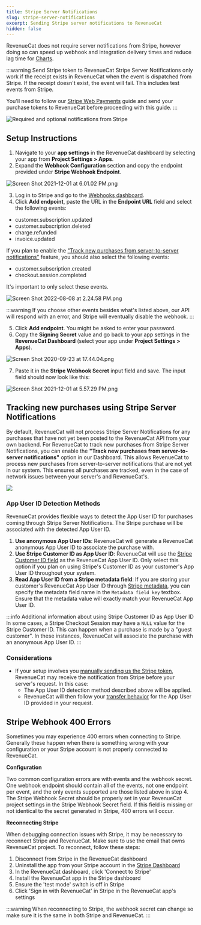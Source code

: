 ```yaml
---
title: Stripe Server Notifications
slug: stripe-server-notifications
excerpt: Sending Stripe server notifications to RevenueCat
hidden: false
---
```


RevenueCat does not require server notifications from Stripe, however doing so can speed up webhook and integration delivery times and reduce lag time for [Charts](/dashboard-and-metrics/charts).

:::warning Send Stripe token to RevenueCat
Stripe Server Notifications only work if the receipt exists in RevenueCat when the event is dispatched from Stripe. If the receipt doesn't exist, the event will fail. This includes test events from Stripe.

You'll need to follow our [Stripe Web Payments](/web/stripe) guide and send your purchase tokens to RevenueCat before proceeding with this guide.
:::

![Required and optional notifications from Stripe](/images/98a0f1c-stripe_notifications_aec74502997f2c0b977a7e6477cb5adf.png)

## Setup Instructions

1. Navigate to your **app settings** in the RevenueCat dashboard by selecting your app from **Project Settings > Apps**.
2. Expand the **Webhook Configuration** section and copy the endpoint provided under **Stripe Webhook Endpoint**.

![Screen Shot 2021-12-01 at 6.01.02 PM.png](/images/85899d3-Screen_Shot_2021-12-01_at_6.01.02_PM_9ba4504cff9f16070175a69d10392592.png)

3. Log in to Stripe and go to the [Webhooks dashboard](https://dashboard.stripe.com/webhooks).
4. Click **Add endpoint**, paste the URL in the **Endpoint URL** field and select the following events:

- customer.subscription.updated
- customer.subscription.deleted
- charge.refunded
- invoice.updated

If you plan to enable the ["Track new purchases from server-to-server notifications"](/platform-resources/server-notifications/stripe-server-notifications#tracking-new-purchases-using-stripe-server-notifications) feature, you should also select the following events:
- customer.subscription.created
- checkout.session.completed

It's important to only select these events.

![Screen Shot 2022-08-08 at 2.24.58 PM.png](/images/c1f3542-Screen_Shot_2022-08-08_at_2.24.58_PM_4d2f0f228412b78eeb63c6255d15d5cf.png)

:::warning
If you choose other events besides what's listed above, our API will respond with an error, and Stripe will eventually disable the webhook.
:::

5. Click **Add endpoint**. You might be asked to enter your password.
6. Copy the **Signing Secret** value and go back to your app settings in the **RevenueCat Dashboard** (select your app under **Project Settings > Apps**).

![Screen Shot 2020-09-23 at 17.44.04.png](/images/3a87ff5-8db7d64-Screen_Shot_2020-09-23_at_17.44.04_fdf72a0e6e4db1ed5f06048c64fb5e55.png)

7. Paste it in the **Stripe Webhook Secret** input field and save. The input field should now look like this:

![](/images/44eb66c-Screen_Shot_2021-12-01_at_5.57.29_PM_47e00510cc368278d0798009e6685cd8.png "Screen Shot 2021-12-01 at 5.57.29 PM.png")

## Tracking new purchases using Stripe Server Notifications
By default, RevenueCat will not process Stripe Server Notifications for any purchases that have not yet been posted to the RevenueCat API from your own backend. For RevenueCat to track new purchases from Stripe Server Notifications, you can enable the **"Track new purchases from server-to-server notifications"** option in our Dashboard. This allows RevenueCat to process new purchases from server-to-server notifications that are not yet in our system. This ensures all purchases are tracked, even in the case of network issues between your server's and RevenueCat's.

![](/images/stripe_no_code_configuration.png)

### App User ID Detection Methods
RevenueCat provides flexible ways to detect the App User ID for purchases coming through Stripe Server Notifications. The Stripe purchase will be associated with the detected App User ID.
1. **Use anonymous App User IDs**: RevenueCat will generate a RevenueCat anonymous App User ID to associate the purchase with.
2. **Use Stripe Customer ID as App User ID**: RevenueCat will use the [Stripe Customer ID field](https://docs.stripe.com/api/customers/object#customer_object-id) as the RevenueCat App User ID. Only select this option if you plan on using Stripe's Customer ID as your customer's App User ID throughout your system.
3. **Read App User ID from a Stripe metadata field**: If you are storing your customer's RevenueCat App User ID through [Stripe metadata](https://docs.stripe.com/metadata), you can specify the metadata field name in the `Metadata field key` textbox. Ensure that the metadata value will exactly match your RevenueCat App User ID.

:::info Additional information about using Stripe Customer ID as App User ID
In some cases, a Stripe Checkout Session may have a `NULL` value for the Stripe Customer ID. This can happen when a purchase is made by a "guest customer". In these instances, RevenueCat will associate the purchase with an anonymous App User ID.
:::

### Considerations
* If your setup involves you [manually sending us the Stripe token](/web/stripe#5-send-stripe-tokens-to-revenuecat), RevenueCat may receive the notification from Stripe before your server's request. In this case:
    * The App User ID detection method described above will be applied.
    * RevenueCat will then follow your [transfer behavior](/getting-started/restoring-purchases) for the App User ID provided in your request.

## Stripe Webhook 400 Errors

Sometimes you may experience 400 errors when connecting to Stripe. Generally these happen when there is something wrong with your configuration or your Stripe account is not properly connected to RevenueCat.

**Configuration**

Two common configuration errors are with events and the webhook secret.  
One webhook endpoint should contain all of the events, not one endpoint per event, and the only events supported are those listed above in step 4. The Stripe Webhook Secret should be properly set in your RevenueCat project settings in the Stripe Webhook Secret field. If this field is missing or not identical to the secret generated in Stripe, 400 errors will occur.

**Reconnecting Stripe**

When debugging connection issues with Stripe, it may be necessary to reconnect Stripe and RevenueCat. Make sure to use the email that owns RevenueCat project. To reconnect, follow these steps:

1. Disconnect from Stripe in the RevenueCat dashboard
2. Uninstall the app from your Stripe account in the [Stripe Dashboard](https://dashboard.stripe.com/settings/apps/com.revenuecat.customer)
3. In the RevenueCat dashboard, click 'Connect to Stripe'
4. Install the RevenueCat app in the Stripe dashboard
5. Ensure the 'test mode' switch is off in Stripe
6. Click 'Sign in with RevenueCat' in Stripe in the RevenueCat app's settings

:::warning
When reconnecting to Stripe, the webhook secret can change so make sure it is the same in both Stripe and RevenueCat.
:::
